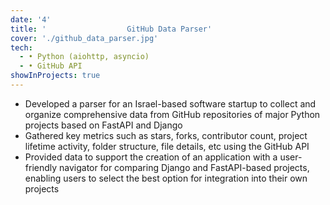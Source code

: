 ```yaml
---
date: '4'
title: '                  GitHub Data Parser'
cover: './github_data_parser.jpg'
tech:
  - • Python (aiohttp, asyncio)
  - • GitHub API
showInProjects: true
---
```

<p align="left">
<ul> 
<li> Developed a parser for an Israel-based software startup to collect and organize comprehensive data from GitHub repositories of major Python projects based on FastAPI and Django </li>
<li> Gathered key metrics such as stars, forks, contributor count, project lifetime activity, folder structure, file details, etc using the GitHub API </li>
<li> Provided data to support the creation of an application with a user-friendly navigator for comparing Django and FastAPI-based projects, enabling users to select the best option for integration into their own projects </li>
</ul>
</p>  
